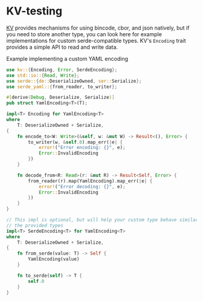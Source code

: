 # KV-testing

[KV](https://github.com/zshipko/rust-kv) provides mechanisms for using bincode,
cbor, and json natively, but if you need to store another type, you can look
here for example implementations for custom serde-compatible types. KV's
`Encoding` trait provides a simple API to read and write data.

Example implementing a custom YAML encoding

```rust
use kv::{Encoding, Error, SerdeEncoding};
use std::io::{Read, Write};
use serde::{de::DeserializeOwned, ser::Serialize};
use serde_yaml::{from_reader, to_writer};

#[derive(Debug, Deserialize, Serialize)]
pub struct YamlEncoding<T>(T);

impl<T> Encoding for YamlEncoding<T>
where
    T: DeserializeOwned + Serialize,
{
    fn encode_to<W: Write>(&self, w: &mut W) -> Result<(), Error> {
        to_writer(w, &self.0).map_err(|e| {
            error!("Error encoding: {}", e);
            Error::InvalidEncoding
        })
    }

    fn decode_from<R: Read>(r: &mut R) -> Result<Self, Error> {
        from_reader(r).map(YamlEncoding).map_err(|e| {
            error!("Error decoding: {}", e);
            Error::InvalidEncoding
        })
    }
}

// This impl is optional, but will help your custom type behave similarly to
// the provided types
impl<T> SerdeEncoding<T> for YamlEncoding<T>
where
    T: DeserializeOwned + Serialize,
{
    fn from_serde(value: T) -> Self {
        YamlEncoding(value)
    }

    fn to_serde(self) -> T {
        self.0
    }
}
```
